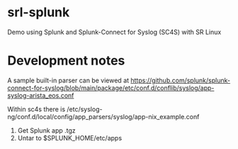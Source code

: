 # srl-splunk
Demo using Splunk and Splunk-Connect for Syslog (SC4S) with SR Linux

# Development notes
A sample built-in parser can be viewed at https://github.com/splunk/splunk-connect-for-syslog/blob/main/package/etc/conf.d/conflib/syslog/app-syslog-arista_eos.conf

Within sc4s there is /etc/syslog-ng/conf.d/local/config/app_parsers/syslog/app-nix_example.conf

1. Get Splunk app .tgz
2. Untar to $SPLUNK_HOME/etc/apps
